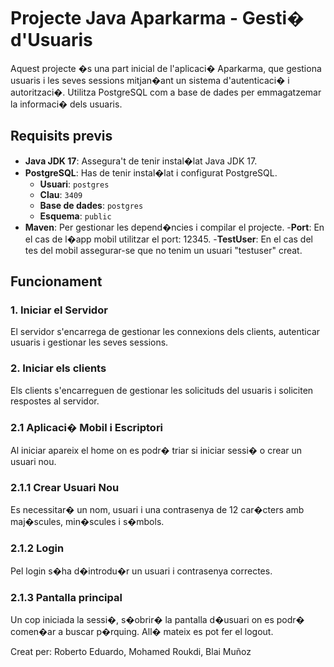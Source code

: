 # Projecte Java Aparkarma - Gesti� d'Usuaris

Aquest projecte �s una part inicial de l'aplicaci� Aparkarma, que gestiona usuaris i les seves sessions mitjan�ant un sistema d'autenticaci� i autoritzaci�. 
Utilitza PostgreSQL com a base de dades per emmagatzemar la informaci� dels usuaris.

## Requisits previs

- **Java JDK 17**: Assegura't de tenir instal�lat Java JDK 17.
- **PostgreSQL**: Has de tenir instal�lat i configurat PostgreSQL.
  - **Usuari**: `postgres`
  - **Clau**: `3409`
  - **Base de dades**: `postgres`
  - **Esquema**: `public`
- **Maven**: Per gestionar les depend�ncies i compilar el projecte.
-**Port**: En el cas de l�app mobil utilitzar el port: 12345.
-**TestUser**: En el cas del tes del mobil assegurar-se que no tenim un usuari "testuser" creat.

## Funcionament

### 1. Iniciar el Servidor
El servidor s'encarrega de gestionar les connexions dels clients, autenticar usuaris i gestionar les seves sessions.

### 2. Iniciar els clients
Els clients s'encarreguen de gestionar les solicituds del usuaris i soliciten respostes al servidor.
### 2.1 Aplicaci� Mobil i Escriptori
Al iniciar apareix el home on es podr� triar si iniciar sessi� o crear un usuari nou.
### 2.1.1 Crear Usuari Nou
Es necessitar� un nom, usuari i una contrasenya de 12 car�cters amb maj�scules, min�scules i s�mbols.
### 2.1.2 Login
Pel login s�ha d�introdu�r un usuari i contrasenya correctes.
### 2.1.3 Pantalla principal
Un cop iniciada la sessi�, s�obrir� la pantalla d�usuari on es podr� comen�ar a buscar p�rquing. All� mateix es pot fer el logout.


Creat per: Roberto Eduardo, Mohamed Roukdi, Blai Muñoz
